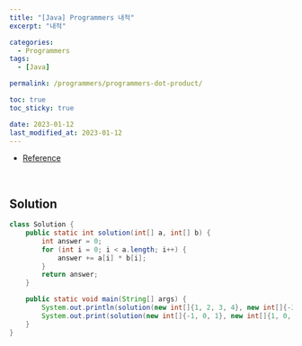```yaml
---
title: "[Java] Programmers 내적"
excerpt: "내적"

categories:
  - Programmers
tags:
  - [Java]

permalink: /programmers/programmers-dot-product/

toc: true
toc_sticky: true

date: 2023-01-12
last_modified_at: 2023-01-12
---
```

- [Reference](https://school.programmers.co.kr/learn/courses/30/lessons/70128)

<br>

## Solution

```java
class Solution {
    public static int solution(int[] a, int[] b) {
        int answer = 0;
        for (int i = 0; i < a.length; i++) {
            answer += a[i] * b[i];
        }
        return answer;
    }

    public static void main(String[] args) {
        System.out.println(solution(new int[]{1, 2, 3, 4}, new int[]{-3, -1, 0, 2}));
        System.out.print(solution(new int[]{-1, 0, 1}, new int[]{1, 0, -1}));
    }
}
```